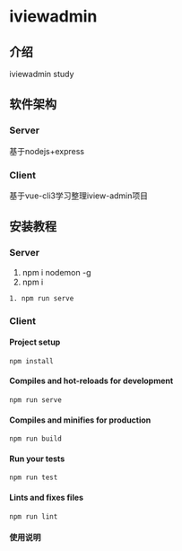 # iviewadmin

## 介绍
iviewadmin study

## 软件架构
### Server
基于nodejs+express
### Client
基于vue-cli3学习整理iview-admin项目


## 安装教程
### Server
1. npm i nodemon -g
2. npm i
   
```
1. npm run serve
```
### Client
#### Project setup
```
npm install
```

#### Compiles and hot-reloads for development
```
npm run serve
```

#### Compiles and minifies for production
```
npm run build
```

#### Run your tests
```
npm run test
```

#### Lints and fixes files
```
npm run lint
```

#### 使用说明

